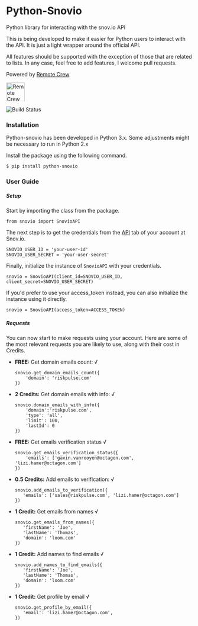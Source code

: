 # Python-Snovio

Python library for interacting with the snov.io API

This is being developed to make it easier for Python users to interact with the API. It is just a light wrapper around the official API. 

All features should be supported with the exception of those that are related to lists. In any case, feel free to add features, I welcome pull requests. 


Powered by [Remote Crew](https://www.remotecrew.io/)

<img src="https://www.remotecrew.io/_nuxt/img/14a498b.png" alt="Remote Crew"  height="50px">

![Build Status](https://travis-ci.org/joemccann/dillinger.svg?branch=master)

### Installation

Python-snovio has been developed in Python 3.x. Some adjustments might be necessary to run in Python 2.x

Install the package using the following command.

```sh
$ pip install python-snovio
```

### User Guide

##### Setup
Start by importing the class from the package. 

```
from snovio import SnovioAPI
```
The next step is to get the credentials from the [API](https://app.snov.io/api-setting) tab of your account at Snov.io.

```
SNOVIO_USER_ID = 'your-user-id'
SNOVIO_USER_SECRET = 'your-user-secret' 
```

Finally, initialize the instance of `SnovioAPI` with your credentials.

```
snovio = SnovioAPI(client_id=SNOVIO_USER_ID, client_secret=SNOVIO_USER_SECRET)
```

If you'd prefer to use your access_token instead, you can also initialize the instance using it directly. 

```
snovio = SnovioAPI(access_token=ACCESS_TOKEN)
```


##### Requests

You can now start to make requests using your account. Here are some of the most relevant requests you are likely to use, along with their cost in Credits.

- **FREE:** Get domain emails count: √
    ```
    snovio.get_domain_emails_count({
        'domain': 'riskpulse.com'
    })
    ```
- **2 Credits:**  Get domain emails with info: √
    ```
    snovio.domain_emails_with_info({
        'domain':'riskpulse.com',
        'type': 'all',
        'limit': 100,
        'lastId': 0
    })
    ```
- **FREE:**  Get emails verification status √
    ```
    snovio.get_emails_verification_status({
        'emails': ['gavin.vanrooyen@octagon.com', 'lizi.hamer@octagon.com']
    })
    ```
- **0.5 Credits:** Add emails to verification: √
    ```
    snovio.add_emails_to_verification({
       'emails': ['sales@riskpulse.com', 'lizi.hamer@octagon.com']
    })
    ```
- **1 Credit:** Get emails from names √
    ```
    snovio.get_emails_from_names({
       'firstName': 'Joe',
       'lastName': 'Thomas',
       'domain': 'loom.com'
    })
    ```
- **1 Credit:** Add names to find emails √
    ```
    snovio.add_names_to_find_emails({
       'firstName': 'Joe',
       'lastName': 'Thomas',
       'domain': 'loom.com'
    })
    ```
- **1 Credit:** Get profile by email √
    ```
    snovio.get_profile_by_email({
       'email': 'lizi.hamer@octagon.com',
    })
    ```
